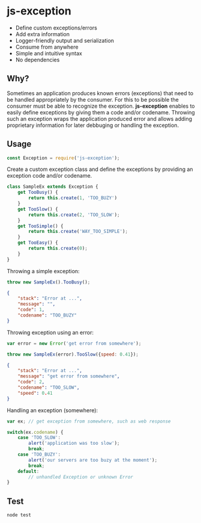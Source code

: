 
# js-exception

* Define custom exceptions/errors
* Add extra information
* Logger-friendly output and serialization
* Consume from anywhere
* Simple and intuitive syntax
* No dependencies

## Why?

Sometimes an application produces known errors (exceptions) that need to be handled appropriately by the consumer. For this to be possible the consumer must be able to recognize the exception.
**js-exception** enables to easily define exceptions by giving them a code and/or codename.
Throwing such an exception wraps the application produced error and allows adding proprietary information for later debbuging or handling the exception.

## Usage

```js
const Exception = require('js-exception');
```

Create a custom exception class and define the exceptions by providing an exception code and/or codename.
```js
class SampleEx extends Exception {
    get TooBusy() {
        return this.create(1, 'TOO_BUZY')
    }
    get TooSlow() {
        return this.create(2, 'TOO_SLOW');
    }
    get TooSimple() {
        return this.create('WAY_TOO_SIMPLE');
    }
    get TooEasy() {
        return this.create(0);
    }
}
```
Throwing a simple exception:
```js
throw new SampleEx().TooBusy();
```
```json
{
    "stack": "Error at ...",
    "message": "",
    "code": 1,
    "codename": "TOO_BUZY"
}
```
Throwing exception using an error:
```js
var error = new Error('get error from somewhere');

throw new SampleEx(error).TooSlow({speed: 0.41});
```
```json
{
    "stack": "Error at ...",
    "message": "get error from somewhere",
    "code": 2,
    "codename": "TOO_SLOW",
    "speed": 0.41
}
```

Handling an exception (somewhere):
```js
var ex; // get exception from somewhere, such as web response

switch(ex.codename) {
    case 'TOO_SLOW':
        alert('application was too slow');
        break;
    case 'TOO_BUZY':
        alert('our servers are too buzy at the moment');
        break;
    default:
        // unhandled Exception or unknown Error
}
```

## Test

```js
node test
```

